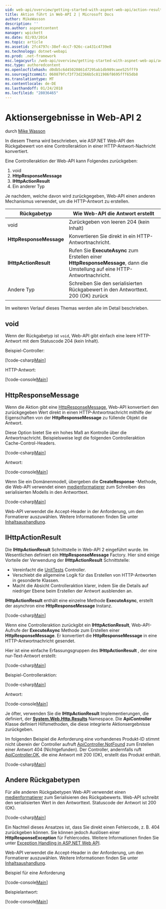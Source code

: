 ```yaml
---
uid: web-api/overview/getting-started-with-aspnet-web-api/action-results
title: Aktion führt in Web-API 2 | Microsoft Docs
author: MikeWasson
description: ''
ms.author: aspnetcontent
manager: wpickett
ms.date: 02/03/2014
ms.topic: article
ms.assetid: 2fc4797c-38ef-4cc7-926c-ca431c4739e8
ms.technology: dotnet-webapi
ms.prod: .net-framework
msc.legacyurl: /web-api/overview/getting-started-with-aspnet-web-api/action-results
msc.type: authoredcontent
ms.openlocfilehash: d0db5c6d45020861d7295ab1db989caee525fff9
ms.sourcegitcommit: 060879fcf3f73d2366b5c811986f8695fff65db8
ms.translationtype: MT
ms.contentlocale: de-DE
ms.lasthandoff: 01/24/2018
ms.locfileid: "28036465"
---
```

<a name="action-results-in-web-api-2"></a>Aktionsergebnisse in Web-API 2
====================
durch [Mike Wasson](https://github.com/MikeWasson)

In diesem Thema wird beschrieben, wie ASP.NET Web-API den Rückgabewert von eine Controlleraktion in einer HTTP-Antwort-Nachricht konvertiert.

Eine Controlleraktion der Web-API kann Folgendes zurückgeben:

1. void
2. **HttpResponseMessage**
3. **IHttpActionResult**
4. Ein anderer Typ

Je nachdem, welche davon wird zurückgegeben, Web-API einen anderen Mechanismus verwendet, um die HTTP-Antwort zu erstellen.

| Rückgabetyp | Wie Web-API die Antwort erstellt |
| --- | --- |
| void | Zurückgeben von leeren 204 (kein Inhalt) |
| **HttpResponseMessage** | Konvertieren Sie direkt in ein HTTP-Antwortnachricht. |
| **IHttpActionResult** | Rufen Sie **ExecuteAsync** zum Erstellen einer **HttpResponseMessage**, dann die Umstellung auf eine HTTP-Antwortnachricht. |
| Andere Typ | Schreiben Sie den serialisierten Rückgabewert in den Antworttext. 200 (OK) zurück |

Im weiteren Verlauf dieses Themas werden alle im Detail beschrieben.

## <a name="void"></a>void

Wenn der Rückgabetyp ist `void`, Web-API gibt einfach eine leere HTTP-Antwort mit dem Statuscode 204 (kein Inhalt).

Beispiel-Controller:

[!code-csharp[Main](action-results/samples/sample1.cs)]

HTTP-Antwort:

[!code-console[Main](action-results/samples/sample2.cmd)]

## <a name="httpresponsemessage"></a>HttpResponseMessage

Wenn die Aktion gibt eine [HttpResponseMessage](https://msdn.microsoft.com/library/system.net.http.httpresponsemessage.aspx), Web-API konvertiert den zurückgegeben Wert direkt in einen HTTP-Antwortnachricht mithilfe der Eigenschaften von der **HttpResponseMessage** zu füllende Objekt die Antwort.

Diese Option bietet Sie ein hohes Maß an Kontrolle über die Antwortnachricht. Beispielsweise legt die folgenden Controlleraktion Cache-Control-Headers.

[!code-csharp[Main](action-results/samples/sample3.cs)]

Antwort:

[!code-console[Main](action-results/samples/sample4.cmd?highlight=2)]

Wenn Sie ein Domänenmodell, übergeben die **CreateResponse** -Methode, die Web-API verwendet einen [medienformatierer](../formats-and-model-binding/media-formatters.md) zum Schreiben des serialisierten Modells in den Antworttext.

[!code-csharp[Main](action-results/samples/sample5.cs)]

Web-API verwendet die Accept-Header in der Anforderung, um den Formatierer auszuwählen. Weitere Informationen finden Sie unter [Inhaltsaushandlung](../formats-and-model-binding/content-negotiation.md).

## <a name="ihttpactionresult"></a>IHttpActionResult

Die **IHttpActionResult** Schnittstelle in Web-API 2 eingeführt wurde. Im Wesentlichen definiert ein **HttpResponseMessage** Factory. Hier sind einige Vorteile der Verwendung der **IHttpActionResult** Schnittstelle:

- Vereinfacht die [UnitTests](../testing-and-debugging/unit-testing-controllers-in-web-api.md) Controller.
- Verschiebt die allgemeine Logik für das Erstellen von HTTP-Antworten in gesonderte Klassen.
- Macht die Absicht Controlleraktion klarer, indem Sie die Details auf niedriger Ebene beim Erstellen der Antwort ausblenden an.

**IHttpActionResult** enthält eine einzelne Methode **ExecuteAsync**, erstellt der asynchron eine **HttpResponseMessage** Instanz.

[!code-csharp[Main](action-results/samples/sample6.cs)]

Wenn eine Controlleraktion zurückgibt ein **IHttpActionResult**, Web-API-Aufrufe der **ExecuteAsync** Methode zum Erstellen einer **HttpResponseMessage**. Er konvertiert die **HttpResponseMessage** in eine HTTP-Antwortnachricht gesendet.

Hier ist eine einfache Erfassungsgruppen des **IHttpActionResult** , der eine nur-Text-Antwort erstellt:

[!code-csharp[Main](action-results/samples/sample7.cs)]

Beispiel-Controlleraktion:

[!code-csharp[Main](action-results/samples/sample8.cs)]

Antwort:

[!code-console[Main](action-results/samples/sample9.cmd)]

Je öfter, verwenden Sie die **IHttpActionResult** Implementierungen, die definiert, der  **[System.Web.Http.Results](https://msdn.microsoft.com/library/system.web.http.results.aspx)**  Namespace. Die **ApiController** Klasse definiert Hilfsmethoden, die diese integrierte Aktionsergebnisse zurückgeben.

Im folgenden Beispiel die Anforderung eine vorhandenes Produkt-ID stimmt nicht überein der Controller aufruft [ApiController.NotFound](https://msdn.microsoft.com/library/system.web.http.apicontroller.notfound.aspx) zum Erstellen einer Antwort 404 (Nichtgefunden). Der Controller, andernfalls ruft [ApiController.OK](https://msdn.microsoft.com/library/dn314591.aspx), die eine Antwort mit 200 (OK), erstellt das Produkt enthält.

[!code-csharp[Main](action-results/samples/sample10.cs)]

## <a name="other-return-types"></a>Andere Rückgabetypen

Für alle anderen Rückgabetypen Web-API verwendet einen [medienformatierer](../formats-and-model-binding/media-formatters.md) zum Serialisieren des Rückgabewerts. Web-API schreibt den serialisierten Wert in den Antworttext. Statuscode der Antwort ist 200 (OK).

[!code-csharp[Main](action-results/samples/sample11.cs)]

Ein Nachteil dieses Ansatzes ist, dass Sie direkt einen Fehlercode, z. B. 404 zurückgeben können. Sie können jedoch Auslösen einer **HttpResponseException** für Fehlercodes. Weitere Informationen finden Sie unter [Exception Handling in ASP.NET Web API](../error-handling/exception-handling.md).

Web-API verwendet die Accept-Header in der Anforderung, um den Formatierer auszuwählen. Weitere Informationen finden Sie unter [Inhaltsaushandlung](../formats-and-model-binding/content-negotiation.md).

Beispiel für eine Anforderung

[!code-console[Main](action-results/samples/sample12.cmd)]

Beispielantwort:

[!code-console[Main](action-results/samples/sample13.cmd)]
